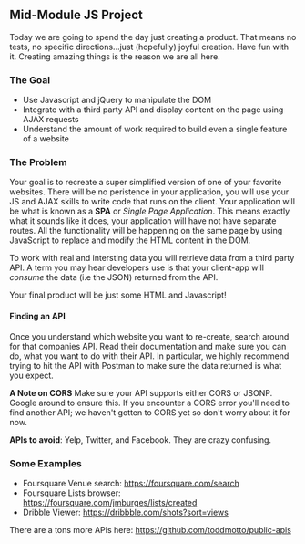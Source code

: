 ## Mid-Module JS Project

Today we are going to spend the day just creating a product. That means no tests, no specific directions...just (hopefully) joyful creation. Have fun with it. Creating amazing things is the reason we are all here.

### The Goal

 * Use Javascript and jQuery to manipulate the DOM
 * Integrate with a third party API and display content on the page using AJAX requests
 * Understand the amount of work required to build even a single feature of a website

### The Problem 

Your goal is to recreate a super simplified version of one of your favorite websites. There will be no peristence in your application, you will use your JS and AJAX skills to write code that runs on the client.  Your application will be what is known as a **SPA** or *Single Page Application*. This means exactly what it sounds like it does, your application will have not have separate routes. All the functionality will be happening on the same page by using JavaScript to replace and modify the HTML content in the DOM.

To work with real and intersting data you will retrieve data from a third party API.  A term you may hear developers use is that your client-app will _consume_ the data (i.e the JSON) returned from the API.

Your final product will be just some HTML and Javascript!

#### Finding an API

Once you understand which website you want to re-create, search around for that companies API. Read their documentation and make sure you can do, what you want to do with their API. In particular, we highly recommend trying to hit the API with Postman to make sure the data returned is what you expect. 

**A Note on CORS** Make sure your API supports either CORS or JSONP. Google around to ensure this. If you encounter a CORS error you'll need to find another API; we haven't gotten to CORS yet so don't worry about it for now.

**APIs to avoid**: Yelp, Twitter, and Facebook. They are crazy confusing. 

### Some Examples

 * Foursquare Venue search: https://foursquare.com/search
 * Foursquare Lists browser: https://foursquare.com/jmburges/lists/created
 * Dribble Viewer: https://dribbble.com/shots?sort=views
 
There are a tons more APIs here: https://github.com/toddmotto/public-apis

